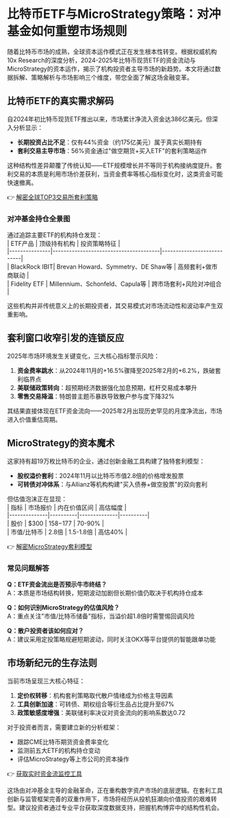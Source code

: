# 比特币ETF与MicroStrategy策略：对冲基金如何重塑市场规则  

随着比特币市场的成熟，全球资本运作模式正在发生根本性转变。根据权威机构10x Research的深度分析，2024-2025年比特币现货ETF的资金流动与MicroStrategy的资本运作，揭示了机构投资者主导市场的新趋势。本文将通过数据拆解、策略解析与市场影响三个维度，带您全面了解这场金融变革。

## 比特币ETF的真实需求解码  
自2024年初比特币现货ETF推出以来，市场累计净流入资金达386亿美元。但深入分析显示：  
- **长期投资占比不足**：仅有44%资金（约175亿美元）属于真实长期持有  
- **套利交易主导市场**：56%资金通过"做空期货+买入ETF"的套利策略运作  

这种结构性差异颠覆了传统认知——ETF规模增长并不等同于机构接纳度提升。套利交易的本质是利用市场价差获利，当资金费率等核心指标变化时，这类资金可能快速撤离。

👉 [解密全球TOP3交易所套利策略](https://bit.ly/okx_welcome)

### 对冲基金持仓全景图  
通过追踪主要ETF的机构持仓发现：  
| ETF产品       | 顶级持有机构                          | 投资策略特征               |  
|---------------|---------------------------------------|---------------------------|  
| BlackRock IBIT| Brevan Howard、Symmetry、DE Shaw等    | 高频套利+做市商联动       |  
| Fidelity ETF  | Millennium、Schonfeld、Capula等       | 跨市场套利+风险对冲组合   |  

这些机构并非传统意义上的长期投资者，其交易模式对市场流动性和波动率产生双重影响。

## 套利窗口收窄引发的连锁反应  
2025年市场环境发生关键变化，三大核心指标警示风险：  
1. **资金费率跳水**：从2024年11月的+16.5%骤降至2025年2月的+6.2%，跌破套利临界点  
2. **美联储政策转向**：超预期经济数据强化加息预期，杠杆交易成本攀升  
3. **零售交易降温**：特朗普主题币暴跌导致散户参与度下降32%  

其结果直接体现在ETF资金流向——2025年2月出现历史罕见的月度净流出，市场进入价值重估周期。

## MicroStrategy的资本魔术  
这家持有超19万枚比特币的企业，通过创新金融工具构建了独特套利模型：  
- **股权溢价套利**：2024年11月以比特币市值2.8倍的价格增发股票  
- **可转债对冲体系**：与Allianz等机构构建"买入债券+做空股票"的双向套利  

但估值泡沫正在显现：  
| 指标         | 市场报价 | 内在价值区间 | 高估幅度 |  
|--------------|----------|--------------|----------|  
| 股价         | $300     | $158-$177    | 70-90%   |  
| 市值/比特币  | 2.8倍    | 1.5-1.8倍    | 高估40%  |  

👉 [解密MicroStrategy套利模型](https://bit.ly/okx_welcome)

### 常见问题解答  
**Q：ETF资金流出是否预示牛市终结？**  
A：本质是市场结构转换，短期波动加剧但长期价值仍取决于机构持仓成本  

**Q：如何识别MicroStrategy的估值风险？**  
A：重点关注"市值/比特币储备"指标，当溢价超1.8倍时需警惕回调风险  

**Q：散户投资者该如何应对？**  
A：建议采用定投策略规避短期波动，同时关注OKX等平台提供的智能跟单功能  

## 市场新纪元的生存法则  
当前市场呈现三大核心特征：  
1. **定价权转移**：机构套利策略取代散户情绪成为价格主导因素  
2. **工具创新加速**：可转债、期权组合等衍生品占比提升至67%  
3. **政策敏感度增强**：美联储利率决议对资金流向的影响系数达0.72  

对于投资者而言，需要建立新的分析框架：  
- 跟踪CME比特币期货资金费率变化  
- 监测前五大ETF的机构持仓变动  
- 评估MicroStrategy等上市公司的资本操作  

👉 [获取实时资金流监控工具](https://bit.ly/okx_welcome)

这场由对冲基金主导的金融革命，正在重构数字资产市场的底层逻辑。在套利工具创新与监管框架完善的双重作用下，市场将经历从投机狂潮向价值投资的艰难转型。建议投资者通过专业平台获取深度数据支持，把握机构博弈中的结构性机会。  
